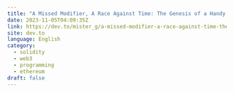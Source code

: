 ```yaml
---
title: "A Missed Modifier, A Race Against Time: The Genesis of a Handy Online Smart Contract Editor"
date: 2023-11-05T04:09:35Z
link: https://dev.to/mister_g/a-missed-modifier-a-race-against-time-the-genesis-of-a-handy-online-smart-contract-editor-2ll8?utm_medium=RSS&utm_source=news.12bit.vn
site: dev.to
language: English
category:
  - solidity
  - web3
  - programming
  - ethereum
draft: false
---
```

